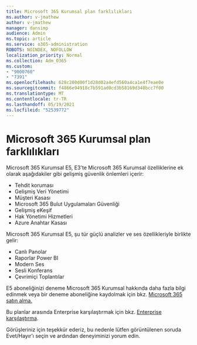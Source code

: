 ```yaml
---
title: Microsoft 365 Kurumsal plan farklılıkları
ms.author: v-jmathew
author: v-jmathew
manager: dansimp
audience: Admin
ms.topic: article
ms.service: o365-administration
ROBOTS: NOINDEX, NOFOLLOW
localization_priority: Normal
ms.collection: Adm_O365
ms.custom:
- "9000760"
- "7391"
ms.openlocfilehash: 628c200d00f1d28d02a4efd560a4ca1e4f7eae0e
ms.sourcegitcommit: f4866e94918c7b591ad0cd3b58169d340bcc7f00
ms.translationtype: MT
ms.contentlocale: tr-TR
ms.lasthandoff: 05/19/2021
ms.locfileid: "52539772"
---
```

# <a name="microsoft-365-enterprise-plan-differences"></a>Microsoft 365 Kurumsal plan farklılıkları

Microsoft 365 Kurumsal E5, E3'te Microsoft 365 Kurumsal özelliklerine ek olarak aşağıdakiler gibi gelişmiş güvenlik önlemleri içerir:

- Tehdit koruması
- Gelişmiş Veri Yönetimi
- Müşteri Kasası
- Microsoft 365 Bulut Uygulamaları Güvenliği
- Gelişmiş eKeşif
- Hak Yönetimi Hizmetleri
- Azure Anahtar Kasası

Microsoft 365 Kurumsal E5, şu tür güçlü analizler ve ses özellikleriyle birlikte gelir:

- Canlı Panolar
- Raporlar Power BI
- Modern Ses
- Sesli Konferans
- Çevrimiçi Toplantılar

E5 aboneliğinizi deneme Microsoft 365 Kurumsal hakkında daha fazla bilgi edinmek veya bir deneme aboneliğine kaydolmak için bkz. [Microsoft 365 satın alma.](https://go.microsoft.com/fwlink/?linkid=2099673)

Bu planlar arasında Enterprise karşılaştırmak için bkz. [Enterprise karşılaştırma](https://go.microsoft.com/fwlink/?linkid=2097200).

Görüşleriniz için teşekkür ederiz, bu nedenle lütfen görüntülenen soruda Evet/Hayır'ı seçin ve ardından deneyiminizi yorum edin.
